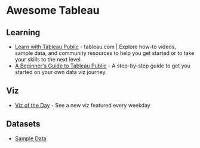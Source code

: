 # Awesome Tableau


## Learning
* [Learn with Tableau Public](https://public.tableau.com/app/resources/learn) - tableau.com | Explore how-to videos, sample data, and community resources to help you get started or to take your skills to the next level.
* [A Beginner's Guide to Tableau Public](https://www.tableau.com/blog/beginners-guide-tableau-public) - A step-by-step guide to get you started on your own data viz journey.



## Viz
* [Viz of the Day](https://public.tableau.com/app/discover/viz-of-the-day) - See a new viz featured every weekday


## Datasets
* [Sample Data](https://public.tableau.com/app/resources/sample-data)

